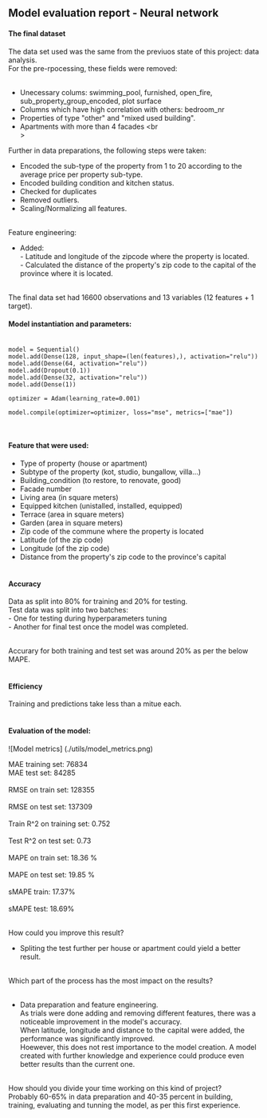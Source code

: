 ## Model evaluation report - Neural network <br>

#### The final dataset

The data set used was the same from the previuos state of this project: data analysis. <br>
For the pre-rpocessing, these fields were removed: <br><br>

- Unecessary colums: swimming_pool, furnished, open_fire, sub_property_group_encoded, plot surface <br>
- Columns which have high correlation with others: bedroom_nr <br>
- Properties of type "other" and "mixed used building". <br>
- Apartments with more than 4 facades <br<br>>

Further in data preparations, the following steps were taken: <br>
- Encoded the sub-type of the property from 1 to 20 according to the average price per property sub-type.<br>
- Encoded building condition and kitchen status. <br>
- Checked for duplicates <br>
- Removed outliers.<br>
- Scaling/Normalizing all features.<br><br>

Feature engineering: <br>
- Added: <br>
        - Latitude and longitude of the zipcode where the property is located.<br>
        - Calculated the distance of the property's zip code to the capital of the province where it is located.<br><br>


The final data set had 16600 observations and 13 variables (12 features + 1 target). <br>


#### Model instantiation and parameters: <br><br>

```
model = Sequential()
model.add(Dense(128, input_shape=(len(features),), activation="relu"))
model.add(Dense(64, activation="relu"))
model.add(Dropout(0.1))
model.add(Dense(32, activation="relu"))
model.add(Dense(1))

optimizer = Adam(learning_rate=0.001)

model.compile(optimizer=optimizer, loss="mse", metrics=["mae"])
```
<br>

#### Feature that were used:
-   Type of property (house or apartment) <br>
-   Subtype of the property (kot, studio, bungallow, villa...) <br>
-   Building_condition (to restore, to renovate, good)<br>
-   Facade number <br>
-   Living area (in square meters)<br>
-   Equipped kitchen (unistalled, installed, equipped)<br>
-   Terrace (area in square meters)<br>
-   Garden (area in square meters)<br>
-   Zip code of the commune where the property is located <br>
-   Latitude (of the zip code) <br>
-   Longitude (of the zip code) <br>
-   Distance from the property's zip code to the province's capital <br><br>


#### Accuracy 

Data as split into 80% for training and 20% for testing.<br>
Test data was split into two batches:<br>
    - One for testing during hyperparameters tuning<br>
    - Another for final test once the model was completed.<br><br>


Accurary for both training and test set was around 20% as per the below MAPE.<br><br>

#### Efficiency

Training and predictions take less than a mitue each.<br><br>

#### Evaluation of the model:
![Model metrics] (./utils/model_metrics.png)

MAE training set: 76834 <br>
MAE test set: 84285         <br>                                                  
RMSE on train set: 128355  <br>                                                                             
RMSE on test set: 137309       <br>                                                                         
Train R^2 on training set: 0.752    <br>                                                                    
Test R^2 on test set: 0.73    <br>                                                                          
MAPE on train set: 18.36 %    <br>                                                                          
MAPE on test set: 19.85 %    <br>                                                                           
sMAPE train: 17.37%      <br>                                                                                     
sMAPE test: 18.69% <br><br>


How could you improve this result?<br>
- Spliting the test further per house or apartment could yield a better result.<br><br>

Which part of the process has the most impact on the results?<br><br>
- Data preparation and feature engineering. <br>
As trials were done adding and removing different features, there was a noticeable improvement in the model's accuracy.<br>
When latitude, longitude and distance to the capital were added, the performance was significantly improved.<br>
Hoewever, this does not rest importance to the model creation. A model created with further knowledge and experience could 
produce even better results than the current one.<br><br>

How should you divide your time working on this kind of project?<br>
Probably 60-65% in data preparation and 40-35 percent in building, training, evaluating and tunning the model, as per this first experience.<br>